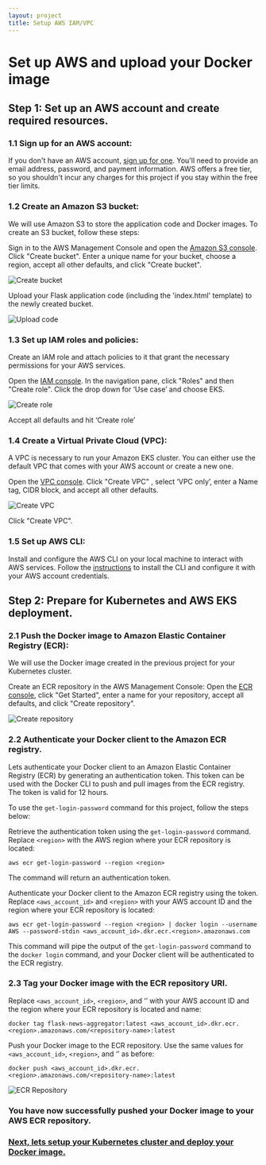 ```yaml
---
layout: project
title: Setup AWS IAM/VPC
---
```


# Set up AWS and upload your Docker image

## Step 1: Set up an AWS account and create required resources.

### 1.1 Sign up for an AWS account:
If you don't have an AWS account, [sign up for one](https://aws.amazon.com/). You'll need to provide an email address, password, and payment information. AWS offers a free tier, so you shouldn't incur any charges for this project if you stay within the free tier limits.

### 1.2 Create an Amazon S3 bucket:
We will use Amazon S3 to store the application code and Docker images. To create an S3 bucket, follow these steps:

Sign in to the AWS Management Console and open the [Amazon S3 console](https://console.aws.amazon.com/s3/).
Click "Create bucket".
Enter a unique name for your bucket, choose a region, accept all other defaults, and click "Create bucket".

![Create bucket](/assets/images/create-bucket.png)	

Upload your Flask application code (including the 'index.html' template) to the newly created bucket.

![Upload code](/assets/images/upload.png)

### 1.3 Set up IAM roles and policies:
Create an IAM role and attach policies to it that grant the necessary permissions for your AWS services.

Open the [IAM console](https://console.aws.amazon.com/iam/).
In the navigation pane, click "Roles" and then "Create role".
Click the drop down for ‘Use case’ and choose EKS.

![Create role](/assets/images/select-eks.png)

Accept all defaults and hit ‘Create role’


### 1.4 Create a Virtual Private Cloud (VPC):
A VPC is necessary to run your Amazon EKS cluster. You can either use the default VPC that comes with your AWS account or create a new one.

Open the [VPC console](https://console.aws.amazon.com/vpc/).
Click "Create VPC" , select ‘VPC only’, enter a Name tag, CIDR block, and accept all other defaults.

![Create VPC](/assets/images/create-vpc.png)

Click "Create VPC".

### 1.5 Set up AWS CLI:
Install and configure the AWS CLI on your local machine to interact with AWS services. Follow the [instructions](https://aws.amazon.com/cli/) to install the CLI and configure it with your AWS account credentials.



## Step 2: Prepare for Kubernetes and AWS EKS deployment.

### 2.1 Push the Docker image to Amazon Elastic Container Registry (ECR):
We will use the Docker image created in the previous project for your Kubernetes cluster. 

Create an ECR repository in the AWS Management Console: 
Open the [ECR console](https://console.aws.amazon.com/ecr/), click "Get Started", enter a name for your repository, accept all defaults, and click "Create repository".

![Create repository](/assets/images/create-repository.png)

### 2.2 Authenticate your Docker client to the Amazon ECR registry.

Lets authenticate your Docker client to an Amazon Elastic Container Registry (ECR) by generating an authentication token. This token can be used with the Docker CLI to push and pull images from the ECR registry. The token is valid for 12 hours.

To use the `get-login-password` command for this project, follow the steps below:

Retrieve the authentication token using the `get-login-password` command. 
Replace `<region>` with the AWS region where your ECR repository is located:

```
aws ecr get-login-password --region <region>
```

The command will return an authentication token.

Authenticate your Docker client to the Amazon ECR registry using the token. 
Replace `<aws_account_id>` and `<region>` with your AWS account ID and the region where your ECR repository is located:

```
aws ecr get-login-password --region <region> | docker login --username AWS --password-stdin <aws_account_id>.dkr.ecr.<region>.amazonaws.com
```

This command will pipe the output of the `get-login-password` command to the `docker login` command, and your Docker client will be authenticated to the ECR registry.

### 2.3 Tag your Docker image with the ECR repository URI. 

Replace `<aws_account_id>`, `<region>`, and ‘<repository-name>’ with your AWS account ID and the region where your ECR repository is located and name:

   ```
   docker tag flask-news-aggregator:latest <aws_account_id>.dkr.ecr.<region>.amazonaws.com/<repository-name>:latest
   ```

Push your Docker image to the ECR repository. Use the same values for `<aws_account_id>`, `<region>`, and ‘<repository-name>’ as before:

   ```
   docker push <aws_account_id>.dkr.ecr.<region>.amazonaws.com/<repository-name>:latest
   ```

![ECR Repository](/assets/images/image-in-ecr.png)

### You have now successfully pushed your Docker image to your AWS ECR repository.

### [Next, lets setup your Kubernetes cluster and deploy your Docker image.](project_pages/project3.md)


